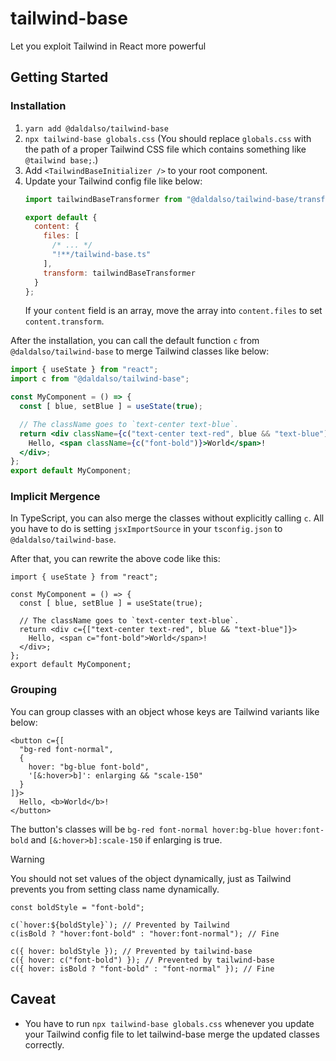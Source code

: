 # tailwind-base
Let you exploit Tailwind in React more powerful

## Getting Started
### Installation
1. `yarn add @daldalso/tailwind-base`
2. `npx tailwind-base globals.css` (You should replace `globals.css` with the path of a proper Tailwind CSS file which contains something like `@tailwind base;`.)
3. Add `<TailwindBaseInitializer />` to your root component.
4. Update your Tailwind config file like below:
   ```js
   import tailwindBaseTransformer from "@daldalso/tailwind-base/transformer";

   export default {
     content: {
       files: [
         /* ... */
         "!**/tailwind-base.ts"
       ],
       transform: tailwindBaseTransformer
     }
   };
   ```
   If your `content` field is an array, move the array into `content.files` to set `content.transform`.

After the installation, you can call the default function `c` from `@daldalso/tailwind-base` to merge Tailwind classes like below:
```jsx
import { useState } from "react";
import c from "@daldalso/tailwind-base";

const MyComponent = () => {
  const [ blue, setBlue ] = useState(true);

  // The className goes to `text-center text-blue`.
  return <div className={c("text-center text-red", blue && "text-blue")}>
    Hello, <span className={c("font-bold")}>World</span>!
  </div>;
};
export default MyComponent;
```

### Implicit Mergence
In TypeScript, you can also merge the classes without explicitly calling `c`.
All you have to do is setting `jsxImportSource` in your `tsconfig.json` to `@daldalso/tailwind-base`.

After that, you can rewrite the above code like this:
```tsx
import { useState } from "react";

const MyComponent = () => {
  const [ blue, setBlue ] = useState(true);

  // The className goes to `text-center text-blue`.
  return <div c={["text-center text-red", blue && "text-blue"]}>
    Hello, <span c="font-bold">World</span>!
  </div>;
};
export default MyComponent;
```

### Grouping
You can group classes with an object whose keys are Tailwind variants like below:
```tsx
<button c={[
  "bg-red font-normal",
  {
    hover: "bg-blue font-bold",
    '[&:hover>b]': enlarging && "scale-150"
  }
]}>
  Hello, <b>World</b>!
</button>
```
The button's classes will be `bg-red font-normal hover:bg-blue hover:font-bold` and `[&:hover>b]:scale-150` if enlarging is true.
> [!WARNING]
>
> You should not set values of the object dynamically, just as Tailwind prevents you from setting class name dynamically.
> ```tsx
> const boldStyle = "font-bold";
>
> c(`hover:${boldStyle}`); // Prevented by Tailwind
> c(isBold ? "hover:font-bold" : "hover:font-normal"); // Fine
>
> c({ hover: boldStyle }); // Prevented by tailwind-base
> c({ hover: c("font-bold") }); // Prevented by tailwind-base
> c({ hover: isBold ? "font-bold" : "font-normal" }); // Fine
> ```

## Caveat
- You have to run `npx tailwind-base globals.css` whenever you update your Tailwind config file to let tailwind-base merge the updated classes correctly.